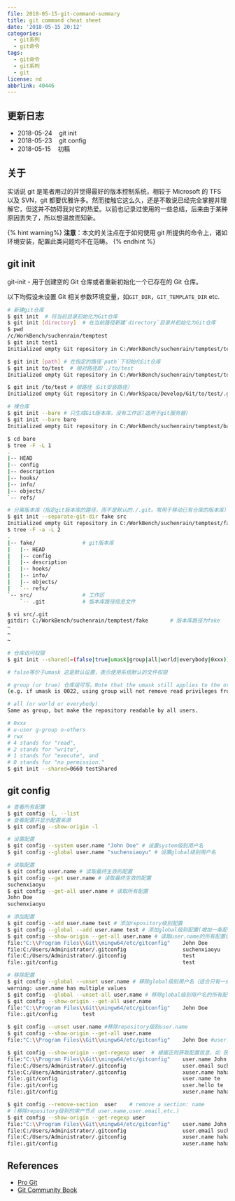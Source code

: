 ```yaml
---
file: 2018-05-15-git-command-summary
title: git command cheat sheet
date: '2018-05-15 20:12'
categories:
  - git系列
  - git命令
tags:
  - git命令
  - git系列
  - git
license: nd
abbrlink: 40446
---
```


## 更新日志

* 2018-05-24&nbsp;&nbsp;&nbsp;&nbsp;git init
* 2018-05-23&nbsp;&nbsp;&nbsp;&nbsp;git config
* 2018-05-15&nbsp;&nbsp;&nbsp;&nbsp;初稿

## 关于

实话说 git 是笔者用过的并觉得最好的版本控制系统，相较于 Microsoft 的 TFS 以及 SVN，git 都要优雅许多。然而接触它这么久，还是不敢说已经完全掌握并理解它，但这并不妨碍我对它的热爱。以前也记录过使用的一些总结，后来由于某种原因丢失了，所以想温故而知新。

{% hint warning%}
**注意**：本文的关注点在于如何使用 git 所提供的命令上，诸如环境安装，配置此类问题均不在范畴。
{% endhint %}

<!--more-->

## git init

git-init - 用于创建空的 Git 仓库或者重新初始化一个已存在的 Git 仓库。

以下均假设未设置 Git 相关参数环境变量，如`GIT_DIR`，`GIT_TEMPLATE_DIR` etc.

```bash 以下在git version 2.13.0.windows.1运行测试通过
# 新建git仓库
$ git init  # 将当前目录初始化为Git仓库
$ git init [directory]  # 在当前路径新建`directory`目录并初始化为Git仓库
$ pwd
/c/WorkBench/suchenrain/temptest
$ git init test1
Initialized empty Git repository in C:/WorkBench/suchenrain/temptest/test1/.git/

$ git init [path] # 在指定的路径`path`下初始化Git仓库
$ git init to/test  # 相对路径即 ./to/test
Initialized empty Git repository in C:/WorkBench/suchenrain/temptest/to/test/.git/

$ git init /to/test # 根路径（Git安装路径）
Initialized empty Git repository in C:/WorkSpace/Develop/Git/to/test/.git/

# 裸仓库
$ git init --bare # 只生成Git版本库，没有工作区(适用于git服务器)
$ git init --bare bare
Initialized empty Git repository in C:/WorkBench/suchenrain/temptest/bare/

$ cd bare
$ tree -F -L 1
.
|-- HEAD
|-- config
|-- description
|-- hooks/
|-- info/
|-- objects/
`-- refs/

# 分离版本库（指定git版本库的路径，而不是默认的./.git。常用于移动已有仓库的版本库）
$ git init --separate-git-dir fake src
Initialized empty Git repository in C:/WorkBench/suchenrain/temptest/fake/
$ tree -F -a -L 2
.
|-- fake/               # git版本库
|   |-- HEAD
|   |-- config
|   |-- description
|   |-- hooks/
|   |-- info/
|   |-- objects/
|   `-- refs/
`-- src/                # 工作区
    `-- .git            # 版本库路径信息文件

$ vi src/.git
gitdir: C:/WorkBench/suchenrain/temptest/fake       # 版本库路径为fake
~
~
~

# 仓库访问权限
$ git init --shared[=(false|true|umask|group|all|world|everybody|0xxx)]

# false等价于umask 这是默认设置，表示使用系统默认的文件权限

# group (or true) 仓库组可写。Note that the umask still applies to the other permission bits
(e.g. if umask is 0022, using group will not remove read privileges from other (non-group) users)

# all (or world or everybody)
Same as group, but make the repository readable by all users.

# 0xxx
# u-user g-group o-others
# rwx 
# 4 stands for "read",
# 2 stands for "write",
# 1 stands for "execute", and
# 0 stands for "no permission."
$ git init --shared=0660 testShared

```

## git config

```bash 以下在git version 2.15.0.windows.1 运行测试通过
# 查看所有配置
$ git config -l, --list
# 查看配置并显示配置来源
$ git config --show-origin -l

# 设置配置
$ git config --system user.name "John Doe" # 设置system级别用户名
$ git config --global user.name "suchenxiaoyu" # 设置global级别用户名

# 读取配置
$ git config user.name # 读取最终生效的配置
$ git config --get user.name # 读取最终生效的配置
suchenxiaoyu
$ git config --get-all user.name # 读取所有配置
John Doe
suchenxiaoyu

# 添加配置
$ git config --add user.name test # 添加repository级别配置
$ git config --global --add user.name test # 添加global级别配置(增加一条配置不管存在与否)
$ git config --show-origin --get-all user.name # 读取user.name的所有配置值并显示来源
file:"C:\\Program Files\\Git\\mingw64/etc/gitconfig"    John Doe
file:C:/Users/Administrator/.gitconfig                  suchenxiaoyu
file:C:/Users/Administrator/.gitconfig                  test
file:.git/config                                        test

# 移除配置
$ git config --global --unset user.name # 移除global级别用户名（适合只有一条记录的配置）
warning: user.name has multiple values
$ git config --global --unset-all user.name # 移除global级别用户名的所有配置
$ git config --show-origin --get-all user.name
file:"C:\\Program Files\\Git\\mingw64/etc/gitconfig"    John Doe
file:.git/config        test

$ git config --unset user.name #移除repository级别user.name
$ git config --show-origin --get-all user.name
file:"C:\\Program Files\\Git\\mingw64/etc/gitconfig"    John Doe #user.name只剩system级别配置

$ git config --show-origin --get-regexp user  # 根据正则获取配置信息，如 获取所有级别包含user的配置
file:"C:\\Program Files\\Git\\mingw64/etc/gitconfig"    user.name John Doe
file:C:/Users/Administrator/.gitconfig                  user.email suchenxiaoyu@gmail.com
file:C:/Users/Administrator/.gitconfig                  xuser.name haha
file:.git/config                                        user.name te
file:.git/config                                        user.hello te
file:.git/config                                        xuser.name haha

$ git config --remove-section  user    # remove a section: name
# (移除repository级别的用户节点 user.name,user.email,etc.)
$ git config --show-origin --get-regexp user
file:"C:\\Program Files\\Git\\mingw64/etc/gitconfig"    user.name John Doe
file:C:/Users/Administrator/.gitconfig                  user.email suchenxiaoyu@gmail.com
file:C:/Users/Administrator/.gitconfig                  xuser.name haha
file:.git/config                                        xuser.name haha
```

## References

* [Pro Git][1]
* [Git Community Book][2]

[1]: https://git-scm.com/book/en/v2 "Pro Git"
[2]: http://gitbook.liuhui998.com/index.html "Git Community Book 中文版"

